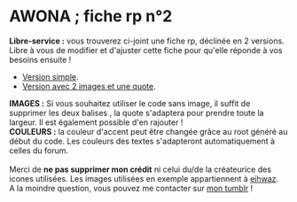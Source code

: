 # AWONA ; fiche rp n°2
<b>Libre-service :</b> vous trouverez ci-joint une fiche rp, déclinée en 2 versions. Libre à vous de modifier et d'ajuster cette fiche pour qu'elle réponde à vos besoins ensuite !
<ul><li><a href="https://github.com/Awonaa/fiches-rp/blob/main/fiche%20rp%202/RP2_simple">Version simple</a>.</li>
  <li><a href="https://github.com/Awonaa/fiches-rp/blob/main/fiche%20rp%202/RP2_avec-images-et-quote.html">Version avec 2 images et une quote</a>.</li></ul>

<b>IMAGES :</b> Si vous souhaitez utiliser le code sans image, il suffit de supprimer les deux balises <img>, la quote s'adaptera pour prendre toute la largeur. Il est également possible d'en rajouter !
<br><b>COULEURS :</b> la couleur d'accent peut être changée grâce au root généré au début du code. Les couleurs des textes s'adapteront automatiquement à celles du forum.
<br><br>Merci de <b>ne pas supprimer mon crédit</b> ni celui du/de la créateurice des icones utilisées. Les images utilisées en exemple appartiennent à <a href="https://eiiihwaz.tumblr.com/">eihwaz</a>.
<br>A la moindre question, vous pouvez me contacter sur <a href="https://awonaa.tumblr.com/">mon tumblr</a> !
